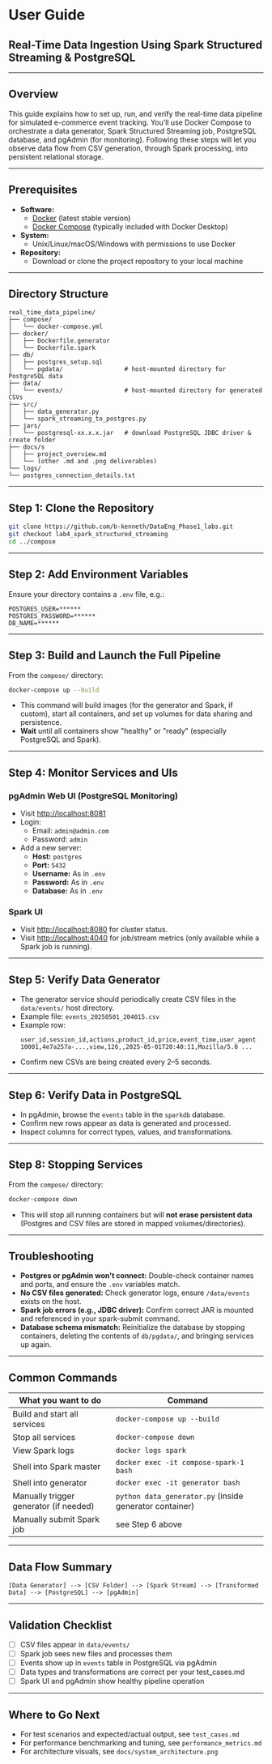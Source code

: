 # User Guide

## Real-Time Data Ingestion Using Spark Structured Streaming & PostgreSQL

---

## Overview

This guide explains how to set up, run, and verify the real-time data pipeline for simulated e-commerce event tracking. You’ll use Docker Compose to orchestrate a data generator, Spark Structured Streaming job, PostgreSQL database, and pgAdmin (for monitoring). Following these steps will let you observe data flow from CSV generation, through Spark processing, into persistent relational storage.

---

## Prerequisites

- **Software:**  
  - [Docker](https://docs.docker.com/get-docker/) (latest stable version)
  - [Docker Compose](https://docs.docker.com/compose/) (typically included with Docker Desktop)
- **System:**  
  - Unix/Linux/macOS/Windows with permissions to use Docker
- **Repository:**  
  - Download or clone the project repository to your local machine

---

## Directory Structure

```
real_time_data_pipeline/
├── compose/
│   └── docker-compose.yml
├── docker/
│   ├── Dockerfile.generator
│   └── Dockerfile.spark
├── db/
│   ├── postgres_setup.sql
│   └── pgdata/                 # host-mounted directory for PostgreSQL data
├── data/
│   └── events/                 # host-mounted directory for generated CSVs
├── src/
│   ├── data_generator.py
│   └── spark_streaming_to_postgres.py
├── jars/
│   └── postgresql-xx.x.x.jar   # download PostgreSQL JDBC driver & create folder
├── docs/s
│   ├── project_overview.md
│   └── (other .md and .png deliverables)
└── logs/
└── postgres_connection_details.txt
```

---

## Step 1: Clone the Repository

```bash
git clone https://github.com/b-kenneth/DataEng_Phase1_labs.git 
git checkout lab4_spark_structured_streaming
cd ../compose
```

---

## Step 2: Add Environment Variables

Ensure your directory contains a `.env` file, e.g.:

```
POSTGRES_USER=******
POSTGRES_PASSWORD=******
DB_NAME=******
```

---

## Step 3: Build and Launch the Full Pipeline

From the `compose/` directory:

```bash
docker-compose up --build
```

- This command will build images (for the generator and Spark, if custom), start all containers, and set up volumes for data sharing and persistence.
- **Wait** until all containers show "healthy" or "ready" (especially PostgreSQL and Spark).

---

## Step 4: Monitor Services and UIs

### **pgAdmin Web UI (PostgreSQL Monitoring)**
- Visit [http://localhost:8081](http://localhost:8081)
- Login:  
  - Email: `admin@admin.com`  
  - Password: `admin`
- Add a new server:
  - **Host:** `postgres`  
  - **Port:** `5432`  
  - **Username:** As in `.env`  
  - **Password:** As in `.env`  
  - **Database:** As in `.env`

### **Spark UI**
- Visit [http://localhost:8080](http://localhost:8080) for cluster status.
- Visit [http://localhost:4040](http://localhost:4040) for job/stream metrics (only available while a Spark job is running).

---

## Step 5: Verify Data Generator

- The generator service should periodically create CSV files in the `data/events/` host directory.
- Example file: `events_20250501_204015.csv`
- Example row:
    ```
    user_id,session_id,actions,product_id,price,event_time,user_agent
    10001,4e7a257a-...,view,126,,2025-05-01T20:40:11,Mozilla/5.0 ...
    ```
- Confirm new CSVs are being created every 2–5 seconds.

---

## Step 6: Verify Data in PostgreSQL

- In pgAdmin, browse the `events` table in the `sparkdb` database.
- Confirm new rows appear as data is generated and processed.
- Inspect columns for correct types, values, and transformations.

---

## Step 8: Stopping Services

From the `compose/` directory:

```bash
docker-compose down
```

- This will stop all running containers but will **not erase persistent data** (Postgres and CSV files are stored in mapped volumes/directories).

---

## Troubleshooting

- **Postgres or pgAdmin won't connect:** Double-check container names and ports, and ensure the `.env` variables match.
- **No CSV files generated:** Check generator logs, ensure `/data/events` exists on the host.
- **Spark job errors (e.g., JDBC driver):** Confirm correct JAR is mounted and referenced in your spark-submit command.
- **Database schema mismatch:** Reinitialize the database by stopping containers, deleting the contents of `db/pgdata/`, and bringing services up again.

---

## Common Commands

| What you want to do                                  | Command                                                   |
|------------------------------------------------------|-----------------------------------------------------------|
| Build and start all services                         | `docker-compose up --build`                               |
| Stop all services                                    | `docker-compose down`                                     |
| View Spark logs                                      | `docker logs spark`                                       |
| Shell into Spark master                              | `docker exec -it compose-spark-1 bash`                              |
| Shell into generator                                 | `docker exec -it generator bash`                          |
| Manually trigger generator (if needed)               | `python data_generator.py` (inside generator container)   |
| Manually submit Spark job                            | see Step 6 above                                          |

---

## Data Flow Summary

```
[Data Generator] --> [CSV Folder] --> [Spark Stream] --> [Transformed Data] --> [PostgreSQL] --> [pgAdmin]
```

---

## Validation Checklist

- [ ] CSV files appear in `data/events/`
- [ ] Spark job sees new files and processes them
- [ ] Events show up in `events` table in PostgreSQL via pgAdmin
- [ ] Data types and transformations are correct per your test_cases.md
- [ ] Spark UI and pgAdmin show healthy pipeline operation

---

## Where to Go Next

- For test scenarios and expected/actual output, see `test_cases.md`
- For performance benchmarking and tuning, see `performance_metrics.md`
- For architecture visuals, see `docs/system_architecture.png`
